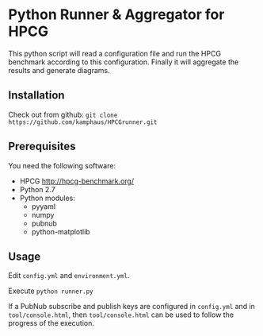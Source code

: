 # Python Runner & Aggregator for HPCG

This python script will read a configuration file and run the HPCG benchmark according to this configuration.
Finally it will aggregate the results and generate diagrams.

## Installation

Check out from github: `git clone https://github.com/kamphaus/HPCGrunner.git`

## Prerequisites

You need the following software:
* HPCG http://hpcg-benchmark.org/
* Python 2.7
* Python modules:
  * pyyaml
  * numpy
  * pubnub
  * python-matplotlib

## Usage

Edit `config.yml` and `environment.yml`.

Execute `python runner.py`

If a PubNub subscribe and publish keys are configured in `config.yml` and in `tool/console.html`,
then `tool/console.html` can be used to follow the progress of the execution.

